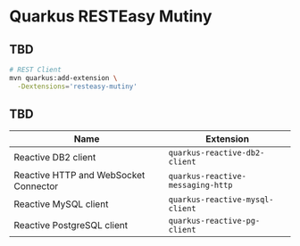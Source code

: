 # Quarkus RESTEasy Mutiny

## TBD

```sh
# REST Client
mvn quarkus:add-extension \
  -Dextensions='resteasy-mutiny'
```

## TBD

| Name                                  | Extension                         |
| ------------------------------------- | --------------------------------- |
| Reactive DB2 client                   | `quarkus-reactive-db2-client`     |
| Reactive HTTP and WebSocket Connector | `quarkus-reactive-messaging-http` |
| Reactive MySQL client                 | `quarkus-reactive-mysql-client`   |
| Reactive PostgreSQL client            | `quarkus-reactive-pg-client`      |
